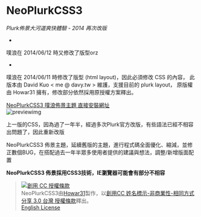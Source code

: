 # NeoPlurkCSS3 #
*Plurk佈景大河道爽快體驗 - 2014 再次改版*

-

噗浪在 2014/06/12 時又修改了版型orz

-
噗浪在 2014/06/11 時修改了版型 (html layout)，因此必須修改 CSS 的內容，
此版本由 David Kuo < me @ davy.tw > 維護，支援目前的 plurk layout，
原版權由 Howar31 擁有，修改部分依然採用原授權方案釋出。

[NeoPlurkCSS3 噗浪佈景主題 直接安裝網址](http://www.plurk.com/installDesign/7805915-e19a3767bb "本噗浪佈景官方安裝連結")  
![previewimg](http://i.imgur.com/eSIiBKg.png "佈景實際使用預覽")

上一版的CSS，因為過了一年半，經過多次Plurk官方改版，有些語法已經不相容出問題了，因此重新改版

NeoPlurkCSS3 佈景主題，延續舊版的主題，進行程式碼全面優化、縮減，並修正數個BUG，在搭配過去一年半眾多使用者提供的建議與想法，調整/新增版面配置

**NeoPlurkCSS3 佈景採用CSS3技術，IE瀏覽器可能會有部分不相容**

> <a rel="license" href="http://creativecommons.org/licenses/by-nc-sa/3.0/tw/deed.zh_TW"><img alt="創用 CC 授權條款" style="border-width:0" src="http://i.creativecommons.org/l/by-nc-sa/3.0/tw/88x31.png" /></a><br /><span xmlns:dct="http://purl.org/dc/terms/" property="dct:title">NeoPlurkCSS3</span>由<a xmlns:cc="http://creativecommons.org/ns#" href="http://about.me/howar31" property="cc:attributionName" rel="cc:attributionURL">Howar31</a>製作，以<a rel="license" href="http://creativecommons.org/licenses/by-nc-sa/3.0/tw/deed.zh_TW">創用CC 姓名標示-非商業性-相同方式分享 3.0 台灣 授權條款</a>釋出。<br>
> [English License](http://creativecommons.org/licenses/by-nc-sa/3.0/tw/deed.en<br>)
